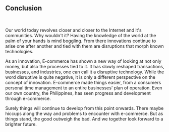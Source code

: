 <section class="no-padding" id="sources">
         <aside class="bg-dark">
      <div class="container text-center">
          <div class="call-to-action">
		  <h2>Conclusion</h2>
		 <br>
<p>Our world today revolves closer and closer to the Internet and it's communities. Why wouldn't it? Having the knowledge of the world at the palm of your hands is mind boggling. From there innovations continue to arise one after another and tied with them are disruptions that morph known technologies.
				  
<p>As an innovation, E-commerce has shown a new way of looking at not only money, but also the processes tied to it. It has slowly reshaped transactions, businesses, and industries, one can call it a disruptive technology. While the word disruptive is quite negative, it is only a different perspective on the concept of innovation. E-commerce made things easier, from a consumers personal time management to an entire businesses' plan of operation. Even our own country, the Philippines, has seen progress and development through e-commerce.</p>
			  
<p>Surely things will continue to develop from this point onwards. There maybe hiccups along the way and problems to encounter with e-commerce. But as things stand, the good outweigh the bad. And we together look forward to a brighter future.</p>
          </div>
      </div>
  </aside>

</section>
